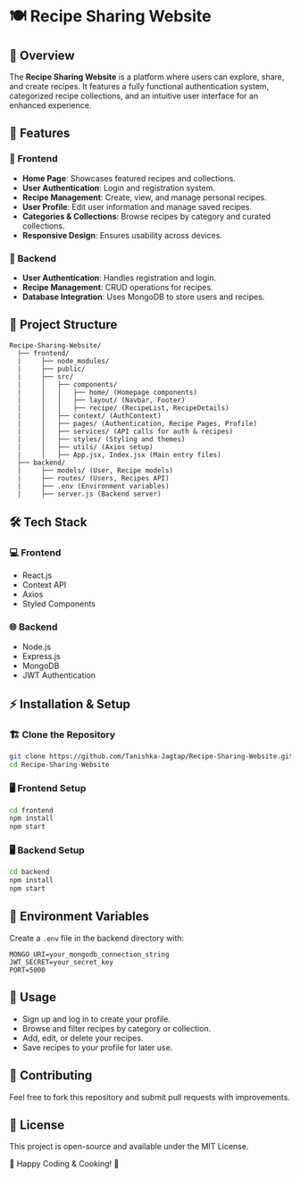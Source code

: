 # 🍽️ Recipe Sharing Website  

## 📌 Overview  
The **Recipe Sharing Website** is a platform where users can explore, share, and create recipes. It features a fully functional authentication system, categorized recipe collections, and an intuitive user interface for an enhanced experience.

## 🚀 Features  
### 🔹 Frontend  
- **Home Page**: Showcases featured recipes and collections.  
- **User Authentication**: Login and registration system.  
- **Recipe Management**: Create, view, and manage personal recipes.  
- **User Profile**: Edit user information and manage saved recipes.  
- **Categories & Collections**: Browse recipes by category and curated collections.  
- **Responsive Design**: Ensures usability across devices.  

### 🔹 Backend  
- **User Authentication**: Handles registration and login.  
- **Recipe Management**: CRUD operations for recipes.  
- **Database Integration**: Uses MongoDB to store users and recipes.  

## 📂 Project Structure  

```
Recipe-Sharing-Website/
  ├── frontend/
  |     ├── node_modules/
  |     ├── public/
  |     ├── src/
  |     │   ├── components/
  |     │   │   ├── home/ (Homepage components)
  |     │   │   ├── layout/ (Navbar, Footer)
  |     │   │   ├── recipe/ (RecipeList, RecipeDetails)
  |     │   ├── context/ (AuthContext)
  |     │   ├── pages/ (Authentication, Recipe Pages, Profile)
  |     │   ├── services/ (API calls for auth & recipes)
  |     │   ├── styles/ (Styling and themes)
  |     │   ├── utils/ (Axios setup)
  |     │   ├── App.jsx, Index.jsx (Main entry files)
  ├── backend/
  |     ├── models/ (User, Recipe models)
  |     ├── routes/ (Users, Recipes API)
  |     ├── .env (Environment variables)
  |     ├── server.js (Backend server)
```

## 🛠️ Tech Stack  
### 💻 Frontend  
- React.js  
- Context API  
- Axios  
- Styled Components  

### 🌐 Backend  
- Node.js  
- Express.js  
- MongoDB  
- JWT Authentication  

## ⚡ Installation & Setup  

### 🏗️ Clone the Repository  
```bash
git clone https://github.com/Tanishka-Jagtap/Recipe-Sharing-Website.git
cd Recipe-Sharing-Website
```

### 🖥️ Frontend Setup  
```bash
cd frontend
npm install
npm start
```

### 🖥️ Backend Setup  
```bash
cd backend
npm install
npm start
```

## 📜 Environment Variables  
Create a `.env` file in the backend directory with:  
```
MONGO_URI=your_mongodb_connection_string
JWT_SECRET=your_secret_key
PORT=5000
```

## 🚀 Usage  
- Sign up and log in to create your profile.  
- Browse and filter recipes by category or collection.  
- Add, edit, or delete your recipes.  
- Save recipes to your profile for later use.  

## 🤝 Contributing  
Feel free to fork this repository and submit pull requests with improvements.  

## 📄 License  
This project is open-source and available under the MIT License.  

🚀 Happy Coding & Cooking! 🍲
